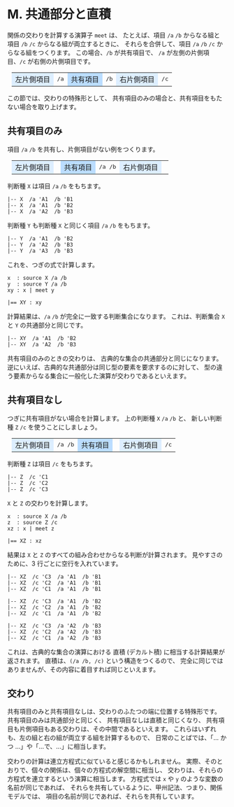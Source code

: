 # M. 共通部分と直積


関係の交わりを計算する演算子 `meet` は、
たとえば、項目 `/a` `/b` からなる組と
項目 `/b` `/c` からなる組が両立するときに、
それらを合併して、項目 `/a` `/b` `/c` からなる組をつくります。
この場合、`/b` が共有項目で、
`/a` が左側の片側項目、`/c` が右側の片側項目です。

  <div style="margin-left:10px">
    <table>
     <tr>
      <td bgcolor="#def">左片側項目</td>
      <td><tt>/a</tt></td>
      <td bgcolor="#bdf">共有項目</td>
      <td><tt>/b</tt></td>
      <td bgcolor="#def">右片側項目</td>
      <td><tt>/c</tt></td>
     </tr>
    </table>
  </div>

この節では、交わりの特殊形として、
共有項目のみの場合と、共有項目をもたない場合を取り上げます。


## 共有項目のみ

項目 `/a` `/b` を共有し、片側項目がない例をつくります。

  <div style="margin-left:10px">
    <table>
     <tr>
      <td bgcolor="#def">左片側項目</td>
      <td></td>
      <td bgcolor="#bdf">共有項目</td>
      <td><tt>/a /b</tt></td>
      <td bgcolor="#def">右片側項目</td>
      <td></td>
     </tr>
    </table>
  </div>

判断種 `X` は項目 `/a` `/b` をもちます。

``` text
|-- X  /a 'A1  /b 'B1
|-- X  /a 'A1  /b 'B2
|-- X  /a 'A2  /b 'B3
```

判断種 `Y` も判断種 `X` と同じく項目 `/a` `/b` をもちます。

``` text
|-- Y  /a 'A1  /b 'B2
|-- Y  /a 'A2  /b 'B3
|-- Y  /a 'A3  /b 'B3
```

これを、つぎの式で計算します。

``` text
x  : source X /a /b
y  : source Y /a /b
xy : x | meet y

|== XY : xy
```

計算結果は、`/a` `/b` が完全に一致する判断集合になります。
これは、判断集合 `X` と `Y` の共通部分と同じです。

``` text
|-- XY  /a 'A1  /b 'B2
|-- XY  /a 'A2  /b 'B3
```

共有項目のみのときの交わりは、
古典的な集合の共通部分と同じになります。
逆にいえば、古典的な共通部分は同じ型の要素を要求するのに対して、
型の違う要素からなる集合に一般化した演算が交わりであるといえます。


## 共有項目なし

つぎに共有項目がない場合を計算します。
上の判断種 `X` `/a` `/b` と、
新しい判断種 `Z` `/c` を使うことにしましょう。

  <div style="margin-left:10px">
    <table>
     <tr>
      <td bgcolor="#def">左片側項目</td>
      <td><tt>/a /b</tt></td>
      <td bgcolor="#bdf">共有項目</td>
      <td></td>
      <td bgcolor="#def">右片側項目</td>
      <td><tt>/c</tt></td>
     </tr>
    </table>
  </div>

判断種 `Z` は項目 `/c` をもちます。

``` text
|-- Z  /c 'C1
|-- Z  /c 'C2
|-- Z  /c 'C3
```

`X` と `Z` の交わりを計算します。

``` text
x  : source X /a /b
z  : source Z /c
xz : x | meet z

|== XZ : xz
```

結果は `X` と `Z` のすべての組み合わせからなる判断が計算されます。
見やすさのために、3 行ごとに空行を入れています。

``` text
|-- XZ  /c 'C3  /a 'A1  /b 'B1
|-- XZ  /c 'C2  /a 'A1  /b 'B1
|-- XZ  /c 'C1  /a 'A1  /b 'B1

|-- XZ  /c 'C3  /a 'A1  /b 'B2
|-- XZ  /c 'C2  /a 'A1  /b 'B2
|-- XZ  /c 'C1  /a 'A1  /b 'B2

|-- XZ  /c 'C3  /a 'A2  /b 'B3
|-- XZ  /c 'C2  /a 'A2  /b 'B3
|-- XZ  /c 'C1  /a 'A2  /b 'B3
```

これは、古典的な集合の演算における
直積 (デカルト積) に相当する計算結果が返されます。
直積は、`(/a /b, /c)` という構造をつくるので、
完全に同じではありませんが、その内容に着目すれば同じといえます。


## 交わり

共有項目のみと共有項目なしは、交わりのふたつの端に位置する特殊形です。
共有項目のみは共通部分と同じく、
共有項目なしは直積と同じくなり、
共有項目も片側項目もある交わりは、その中間であるといえます。
これらはいずれも、左の組と右の組が両立する組を計算するもので、
日常のことばでは、「... かつ ...」や「...で、...」に相当します。

交わりの計算は連立方程式に似ていると感じるかもしれません。
実際、そのとおりで、個々の関係は、個々の方程式の解空間に相当し、
交わりは、それらの方程式を連立するという演算に相当します。
方程式では `x` や `y` のような変数の名前が同じであれば、
それらを共有しているように、甲州記法、つまり、関係モデルでは、
項目の名前が同じであれば、それらを共有しています。


[M.k]:   https://github.com/seinokatsuhiro/abc-of-koshucode/blob/master/draft/japanese/section/M/M.k

